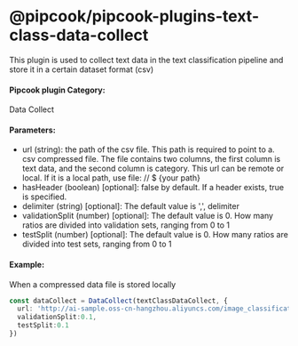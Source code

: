 # @pipcook/pipcook-plugins-text-class-data-collect

This plugin is used to collect text data in the text classification pipeline and store it in a certain dataset format (csv)

<a name="c8ad2b59"></a>
#### Pipcook plugin Category:
Data Collect


<a name="0ae9da20"></a>
#### Parameters:

- url (string): the path of the csv file. This path is required to point to a. csv compressed file. The file contains two columns, the first column is text data, and the second column is category. This url can be remote or local. If it is a local path, use file: // $ {your path}
- hasHeader (boolean) [optional]: false by default. If a header exists, true is specified.
- delimiter (string) [optional]: The default value is ',', delimiter
- validationSplit (number) [optional]: The default value is 0. How many ratios are divided into validation sets, ranging from 0 to 1
- testSplit (number) [optional]: The default value is 0. How many ratios are divided into test sets, ranging from 0 to 1

<a name="587da97d"></a>
#### Example:
When a compressed data file is stored locally

```typescript
const dataCollect = DataCollect(textClassDataCollect, {
  url: 'http://ai-sample.oss-cn-hangzhou.aliyuncs.com/image_classification/datasets/textDataBinding.csv',
  validationSplit:0.1,
  testSplit:0.1
})
```
